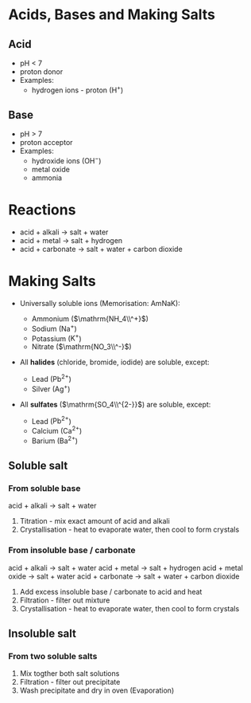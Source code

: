 # Acids, Bases and Making Salts

## Acid

- pH < 7
- proton donor
- Examples:
    - hydrogen ions - proton ($\mathrm{H^+}$)

## Base

- pH > 7
- proton acceptor
- Examples:
    - hydroxide ions ($\mathrm{OH^-}$)
    - metal oxide
    - ammonia

# Reactions

- acid + alkali → salt + water
- acid + metal → salt + hydrogen
- acid + carbonate → salt + water + carbon dioxide

# Making Salts

- Universally soluble ions (Memorisation: $\mathrm{AmNaK}$):
    - Ammonium ($\mathrm{NH_4\\^+}$)
    - Sodium ($\mathrm{Na^+}$)
    - Potassium ($\mathrm{K^+}$)
    - Nitrate ($\mathrm{NO_3\\^-}$)

- All **halides** (chloride, bromide, iodide) are soluble, except:
    - Lead ($\mathrm{Pb^{2+}}$)
    - Silver ($\mathrm{Ag^+}$)

- All **sulfates** ($\mathrm{SO_4\\^{2-}}$) are soluble, except:
    - Lead ($\mathrm{Pb^{2+}}$)
    - Calcium ($\mathrm{Ca^{2+}}$)
    - Barium ($\mathrm{Ba^{2+}}$)

## Soluble salt

### From soluble base

acid + alkali → salt + water

1. Titration - mix exact amount of acid and alkali
2. Crystallisation - heat to evaporate water, then cool to form crystals

### From insoluble base / carbonate

acid + alkali → salt + water
acid + metal → salt + hydrogen
acid + metal oxide → salt + water
acid + carbonate → salt + water + carbon dioxide

1. Add excess insoluble base / carbonate to acid and heat
2. Filtration - filter out mixture
3. Crystallisation - heat to evaporate water, then cool to form crystals

## Insoluble salt

### From two soluble salts

1. Mix togther both salt solutions
2. Filtration - filter out precipitate
3. Wash precipitate and dry in oven (Evaporation\)
